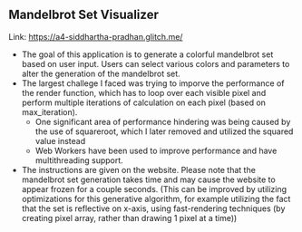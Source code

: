 ## Mandelbrot Set Visualizer

Link: https://a4-siddhartha-pradhan.glitch.me/

- The goal of this application is to generate a colorful mandelbrot set based on user input. Users can select various colors and parameters to alter the generation of the mandelbrot set.
- The largest challege I faced was trying to imporve the performance of the render function, which has to loop over each visible pixel and perform multiple iterations of calculation on each pixel (based on max_iteration). 
  - One significant area of performance hindering was being caused by the use of squareroot, which I later removed and utilized the squared value instead
  - Web Workers have been used to improve performance and have multithreading support.
- The instructions are given on the website. Please note that the mandelbrot set generation takes time and may cause the website to appear frozen for a couple seconds. (This can be improved by utilizing optimizations for this generative algorithm, for example utilizing the fact that the set is reflective on x-axis, using fast-rendering techniques (by creating pixel array, rather than drawing 1 pixel at a time))
